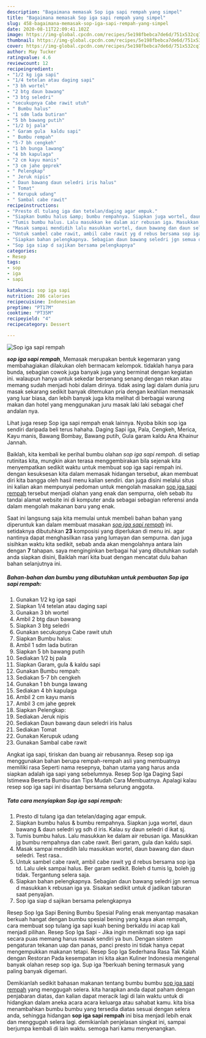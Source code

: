 ```yaml
---
description: "Bagaimana memasak Sop iga sapi rempah yang simpel"
title: "Bagaimana memasak Sop iga sapi rempah yang simpel"
slug: 458-bagaimana-memasak-sop-iga-sapi-rempah-yang-simpel
date: 2020-08-11T22:09:41.102Z
image: https://img-global.cpcdn.com/recipes/5e198fbebca7de6d/751x532cq70/sop-iga-sapi-rempah-foto-resep-utama.jpg
thumbnail: https://img-global.cpcdn.com/recipes/5e198fbebca7de6d/751x532cq70/sop-iga-sapi-rempah-foto-resep-utama.jpg
cover: https://img-global.cpcdn.com/recipes/5e198fbebca7de6d/751x532cq70/sop-iga-sapi-rempah-foto-resep-utama.jpg
author: May Tucker
ratingvalue: 4.6
reviewcount: 12
recipeingredient:
- "1/2 kg iga sapi"
- "1/4 tetelan atau daging sapi"
- "3 bh wortel"
- "2 btg daun bawang"
- "3 btg seledri"
- "secukupnya Cabe rawit utuh"
- " Bumbu halus"
- "1 sdm lada butiran"
- "5 bh bawang putih"
- "1/2 bj pala"
- " Garam gula  kaldu sapi"
- " Bumbu rempah"
- "5-7 bh cengkeh"
- "1 bh bunga lawang"
- "4 bh kapulaga"
- "2 cm kayu manis"
- "3 cm jahe geprek"
- " Pelengkap"
- " Jeruk nipis"
- " Daun bawang daun seledri iris halus"
- " Tomat"
- " Kerupuk udang"
- " Sambal cabe rawit"
recipeinstructions:
- "Presto dl tulang iga dan tetelan/daging agar empuk."
- "Siapkan bumbu halus &amp; bumbu rempahnya. Siapkan juga wortel, daun bawang &amp; daun seledri yg sdh d iris. Kalau sy daun seledri d ikat sj."
- "Tumis bumbu halus. Lalu masukkan ke dalam air rebusan iga. Masukkan jg bumbu rempahnya dan cabe rawit. Beri garam, gula dan kaldu sapi."
- "Masak sampai mendidih lalu masukkan wortel, daun bawang dan daun seledri. Test rasa.."
- "Untuk sambel cabe rawit, ambil cabe rawit yg d rebus bersama sop iga td. Lalu ulek sampai halus. Ber garam sedikit. Boleh d tumis lg, boleh jg tidak. Tergantung selera saja."
- "Siapkan bahan pelengkapnya. Sebagian daun bawang seledri jgn semua d masukkan k rebusan iga ya. Sisakan sedikit untuk d jadikan taburan saat penyajian."
- "Sop iga siap d sajikan bersama pelengkapnya"
categories:
- Resep
tags:
- sop
- iga
- sapi

katakunci: sop iga sapi 
nutrition: 286 calories
recipecuisine: Indonesian
preptime: "PT17M"
cooktime: "PT35M"
recipeyield: "4"
recipecategory: Dessert

---
```



![Sop iga sapi rempah](https://img-global.cpcdn.com/recipes/5e198fbebca7de6d/751x532cq70/sop-iga-sapi-rempah-foto-resep-utama.jpg)

<b><i>sop iga sapi rempah</i></b>, Memasak merupakan bentuk kegemaran yang membahagiakan dilakukan oleh bermacam kelompok. tidaklah hanya para bunda, sebagian cowok juga banyak juga yang berminat dengan kegiatan ini. walaupun hanya untuk sekedar bersenang senang dengan rekan atau memang sudah menjadi hobi dalam dirinya. tidak asing lagi dalam dunia juru masak sekarang sedikit banyak ditemukan pria dengan keahlian memasak yang luar biasa, dan lebih banyak juga kita melihat di berbagai warung makan dan hotel yang menggunakan juru masak laki laki sebagai chef andalan nya.

Lihat juga resep Sop iga sapi rempah enak lainnya. Nyoba bikin sop iga sendiri daripada beli terus hahaha. Daging Sapi iga, Pala, Cengkeh, Merica, Kayu manis, Bawang Bombay, Bawang putih, Gula garam kaldu Ana Khainur Jannah.

Baiklah, kita kembali ke perihal bumbu olahan <i>sop iga sapi rempah</i>. di setiap rutinitas kita, mungkin akan terasa menggembirakan bila sejenak kita menyempatkan sedikit waktu untuk membuat sop iga sapi rempah ini. dengan kesuksesan kita dalam memasak hidangan tersebut, akan membuat diri kita bangga oleh hasil menu kalian sendiri. dan juga disini melalui situs ini kalian akan mempunyai pedoman untuk mengolah masakan <u>sop iga sapi rempah</u> tersebut menjadi olahan yang enak dan sempurna, oleh sebab itu tandai alamat website ini di komputer anda sebagai sebagian referensi anda dalam mengolah makanan baru yang enak.


Saat ini langsung saja kita memulai untuk membeli bahan bahan yang diperuntuk kan dalam membuat masakan <u><i>sop iga sapi rempah</i></u> ini. setidaknya dibutuhkan <b>23</b> komposisi yang diperlukan di menu ini. agar nantinya dapat menghasilkan rasa yang lumayan dan sempurna. dan juga sisihkan waktu kita sedikit, sebab anda akan mengolahnya antara lain dengan <b>7</b> tahapan. saya menginginkan berbagai hal yang dibutuhkan sudah anda siapkan disini, Baiklah mari kita buat dengan mencatat dulu bahan bahan selanjutnya ini.

<!--inarticleads1-->

##### Bahan-bahan dan bumbu yang dibutuhkan untuk pembuatan Sop iga sapi rempah:

1. Gunakan 1/2 kg iga sapi
1. Siapkan 1/4 tetelan atau daging sapi
1. Gunakan 3 bh wortel
1. Ambil 2 btg daun bawang
1. Siapkan 3 btg seledri
1. Gunakan secukupnya Cabe rawit utuh
1. Siapkan  Bumbu halus:
1. Ambil 1 sdm lada butiran
1. Siapkan 5 bh bawang putih
1. Sediakan 1/2 bj pala
1. Siapkan  Garam, gula &amp; kaldu sapi
1. Gunakan  Bumbu rempah:
1. Sediakan 5-7 bh cengkeh
1. Gunakan 1 bh bunga lawang
1. Sediakan 4 bh kapulaga
1. Ambil 2 cm kayu manis
1. Ambil 3 cm jahe geprek
1. Siapkan  Pelengkap:
1. Sediakan  Jeruk nipis
1. Sediakan  Daun bawang daun seledri iris halus
1. Sediakan  Tomat
1. Gunakan  Kerupuk udang
1. Gunakan  Sambal cabe rawit


Angkat iga sapi, tiriskan dan buang air rebusannya. Resep sop iga menggunakan bahan berupa rempah-rempah asli yang membuatnya memiliki rasa Seperti nama resepnya, bahan utama yang harus anda siapkan adalah iga sapi yang sebelumnya. Resep Sop Iga Daging Sapi Istimewa Beserta Bumbu dan Tips Mudah Cara Membuatnya. Apalagi kalau resep sop iga sapi ini disantap bersama selurung anggota. 

<!--inarticleads2-->

##### Tata cara menyiapkan Sop iga sapi rempah:

1. Presto dl tulang iga dan tetelan/daging agar empuk.
1. Siapkan bumbu halus &amp; bumbu rempahnya. Siapkan juga wortel, daun bawang &amp; daun seledri yg sdh d iris. Kalau sy daun seledri d ikat sj.
1. Tumis bumbu halus. Lalu masukkan ke dalam air rebusan iga. Masukkan jg bumbu rempahnya dan cabe rawit. Beri garam, gula dan kaldu sapi.
1. Masak sampai mendidih lalu masukkan wortel, daun bawang dan daun seledri. Test rasa..
1. Untuk sambel cabe rawit, ambil cabe rawit yg d rebus bersama sop iga td. Lalu ulek sampai halus. Ber garam sedikit. Boleh d tumis lg, boleh jg tidak. Tergantung selera saja.
1. Siapkan bahan pelengkapnya. Sebagian daun bawang seledri jgn semua d masukkan k rebusan iga ya. Sisakan sedikit untuk d jadikan taburan saat penyajian.
1. Sop iga siap d sajikan bersama pelengkapnya


Resep Sop Iga Sapi Bening Bumbu Spesial Paling enak menyantap masakan berkuah hangat dengan bumbu spesial bening yang kaya akan rempah, cara membuat sop tulang iga sapi kuah bening berkaldu ini acap kali menjadi pilihan. Resep Sop Iga Sapi - Jika ingin menikmati sop iga sapi secara puas memang harus masak sendiri ya bun. Dengan sistem pengaturan tekanan uap dan panas, panci presto ini tidak hanya cepat mengempukkan makanan tetapi. Resep Sop Iga Sederhana Rasa Tak Kalah dengan Restoran Pada kesempatan ini kita akan Kuliner Indonesia mengenal banyak olahan resep sop iga. Sup iga ?berkuah bening termasuk yang paling banyak digemari. 

Demikianlah sedikit bahasan makanan tentang bumbu bumbu <u>sop iga sapi rempah</u> yang menggugah selera. kita harapkan anda dapat paham dengan penjabaran diatas, dan kalian dapat meracik lagi di lain waktu untuk di hidangkan dalam aneka acara acara keluarga atau sahabat kamu. kita bisa menambahkan bumbu bumbu yang tersedia diatas sesuai dengan selera anda, sehingga hidangan <b>sop iga sapi rempah</b> ini bisa menjadi lebih enak dan menggugah selera lagi. demikianlah penjelasan singkat ini, sampai berjumpa kembali di lain waktu. semoga hari kamu menyenangkan.
